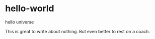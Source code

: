 # hello-world
hello universe

This is great to write about nothing. But even better to rest on a coach. 
